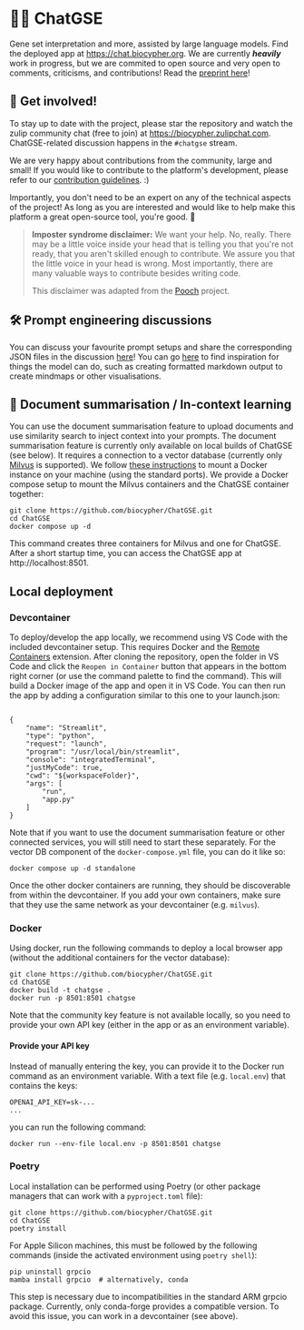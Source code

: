 # 💬🧬 ChatGSE
Gene set interpretation and more, assisted by large language models. Find the
deployed app at https://chat.biocypher.org. We are currently ***heavily***
work in progress, but we are commited to open source and very open to comments,
criticisms, and contributions! Read the [preprint
here](https://arxiv.org/abs/2305.06488)!

## 🤝 Get involved!
To stay up to date with the project, please star the repository and watch the
zulip community chat (free to join) at https://biocypher.zulipchat.com.
ChatGSE-related discussion happens in the `#chatgse` stream.

We are very happy about contributions from the community, large and small!
If you would like to contribute to the platform's development, please refer to
our [contribution guidelines](CONTRIBUTING.md). :)

Importantly, you don't need to be an expert on any of the technical aspects of
the project! As long as you are interested and would like to help make this
platform a great open-source tool, you're good. 🙂

> **Imposter syndrome disclaimer:** We want your help. No, really. There may be a little voice inside your head that is telling you that you're not ready, that you aren't skilled enough to contribute. We assure you that the little voice in your head is wrong. Most importantly, there are many valuable ways to contribute besides writing code.
>
> This disclaimer was adapted from the [Pooch](https://github.com/fatiando/pooch) project.

## 🛠 Prompt engineering discussions
You can discuss your favourite prompt setups and share the corresponding JSON
files in the discussion
[here](https://github.com/biocypher/ChatGSE/discussions/11)! You can go
[here](https://github.com/biocypher/ChatGSE/discussions/20) to find inspiration
for things the model can do, such as creating formatted markdown output to
create mindmaps or other visualisations.

## 📑 Document summarisation / In-context learning
You can use the document summarisation feature to upload documents and use
similarity search to inject context into your prompts. The document
summarisation feature is currently only available on local builds of ChatGSE
(see below). It requires a connection to a vector database (currently only
[Milvus](https://milvus.io/) is supported). We follow [these
instructions](https://milvus.io/docs/install_standalone-docker.md) to mount a
Docker instance on your machine (using the standard ports). We provide a Docker
compose setup to mount the Milvus containers and the ChatGSE container together:

```
git clone https://github.com/biocypher/ChatGSE.git
cd ChatGSE
docker compose up -d
```

This command creates three containers for Milvus and one for ChatGSE. After a
short startup time, you can access the ChatGSE app at http://localhost:8501.

## Local deployment

### Devcontainer
To deploy/develop the app locally, we recommend using VS Code with the included
devcontainer setup. This requires Docker and the [Remote
Containers](https://marketplace.visualstudio.com/items?itemName=ms-vscode-remote.remote-containers)
extension. After cloning the repository, open the folder in VS Code and click
the `Reopen in Container` button that appears in the bottom right corner (or
use the command palette to find the command). This will build a Docker image
of the app and open it in VS Code. You can then run the app by adding a
configuration similar to this one to your launch.json:

```

{
    "name": "Streamlit",
    "type": "python",
    "request": "launch",
    "program": "/usr/local/bin/streamlit",
    "console": "integratedTerminal",
    "justMyCode": true,
    "cwd": "${workspaceFolder}",
    "args": [
        "run",
        "app.py"
    ]
}

```

Note that if you want to use the document summarisation feature or other
connected services, you will still need to start these separately. For the
vector DB component of the `docker-compose.yml` file, you can do it like so:

```
docker compose up -d standalone
```

Once the other docker containers are running, they should be discoverable from
within the devcontainer. If you add your own containers, make sure that they
use the same network as your devcontainer (e.g. `milvus`).

### Docker
Using docker, run the following commands to deploy a local browser app (without
the additional containers for the vector database):

```
git clone https://github.com/biocypher/ChatGSE.git
cd ChatGSE
docker build -t chatgse .
docker run -p 8501:8501 chatgse
```

Note that the community key feature is not available locally, so you need to
provide your own API key (either in the app or as an environment variable).

#### Provide your API key
Instead of manually entering the key, you can provide it to the Docker run
command as an environment variable. With a text file (e.g. `local.env`) that
contains the keys:

```
OPENAI_API_KEY=sk-...
...
```

you can run the following command: 

```
docker run --env-file local.env -p 8501:8501 chatgse
```

### Poetry
Local installation can be performed using Poetry (or other package managers
that can work with a `pyproject.toml` file):

```
git clone https://github.com/biocypher/ChatGSE.git
cd ChatGSE
poetry install
```

For Apple Silicon machines, this must be followed by the following commands
(inside the activated environment using `poetry shell`):

```
pip uninstall grpcio
mamba install grpcio  # alternatively, conda
```

This step is necessary due to incompatibilities in the standard ARM grpcio
package. Currently, only conda-forge provides a compatible version. To avoid
this issue, you can work in a devcontainer (see above).
